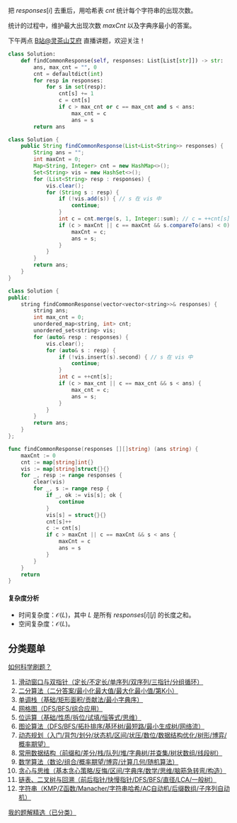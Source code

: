 把 $\textit{responses}[i]$ 去重后，用哈希表 $\textit{cnt}$ 统计每个字符串的出现次数。

统计的过程中，维护最大出现次数 $\textit{maxCnt}$ 以及字典序最小的答案。

下午两点 [B站@灵茶山艾府](https://space.bilibili.com/206214) 直播讲题，欢迎关注！

```py [sol-Python3]
class Solution:
    def findCommonResponse(self, responses: List[List[str]]) -> str:
        ans, max_cnt = "", 0
        cnt = defaultdict(int)
        for resp in responses:
            for s in set(resp):
                cnt[s] += 1
                c = cnt[s]
                if c > max_cnt or c == max_cnt and s < ans:
                    max_cnt = c
                    ans = s
        return ans
```

```java [sol-Java]
class Solution {
    public String findCommonResponse(List<List<String>> responses) {
        String ans = "";
        int maxCnt = 0;
        Map<String, Integer> cnt = new HashMap<>();
        Set<String> vis = new HashSet<>();
        for (List<String> resp : responses) {
            vis.clear();
            for (String s : resp) {
                if (!vis.add(s)) { // s 在 vis 中
                    continue;
                }
                int c = cnt.merge(s, 1, Integer::sum); // c = ++cnt[s]
                if (c > maxCnt || c == maxCnt && s.compareTo(ans) < 0) {
                    maxCnt = c;
                    ans = s;
                }
            }
        }
        return ans;
    }
}
```

```cpp [sol-C++]
class Solution {
public:
    string findCommonResponse(vector<vector<string>>& responses) {
        string ans;
        int max_cnt = 0;
        unordered_map<string, int> cnt;
        unordered_set<string> vis;
        for (auto& resp : responses) {
            vis.clear();
            for (auto& s : resp) {
                if (!vis.insert(s).second) { // s 在 vis 中
                    continue;
                }
                int c = ++cnt[s];
                if (c > max_cnt || c == max_cnt && s < ans) {
                    max_cnt = c;
                    ans = s;
                }
            }
        }
        return ans;
    }
};
```

```go [sol-Go]
func findCommonResponse(responses [][]string) (ans string) {
	maxCnt := 0
	cnt := map[string]int{}
	vis := map[string]struct{}{}
	for _, resp := range responses {
		clear(vis)
		for _, s := range resp {
			if _, ok := vis[s]; ok {
				continue
			}
			vis[s] = struct{}{}
			cnt[s]++
			c := cnt[s]
			if c > maxCnt || c == maxCnt && s < ans {
				maxCnt = c
				ans = s
			}
		}
	}
	return
}
```

#### 复杂度分析

- 时间复杂度：$\mathcal{O}(L)$，其中 $L$ 是所有 $\textit{responses}[i][j]$ 的长度之和。
- 空间复杂度：$\mathcal{O}(L)$。

## 分类题单

[如何科学刷题？](https://leetcode.cn/circle/discuss/RvFUtj/)

1. [滑动窗口与双指针（定长/不定长/单序列/双序列/三指针/分组循环）](https://leetcode.cn/circle/discuss/0viNMK/)
2. [二分算法（二分答案/最小化最大值/最大化最小值/第K小）](https://leetcode.cn/circle/discuss/SqopEo/)
3. [单调栈（基础/矩形面积/贡献法/最小字典序）](https://leetcode.cn/circle/discuss/9oZFK9/)
4. [网格图（DFS/BFS/综合应用）](https://leetcode.cn/circle/discuss/YiXPXW/)
5. [位运算（基础/性质/拆位/试填/恒等式/思维）](https://leetcode.cn/circle/discuss/dHn9Vk/)
6. [图论算法（DFS/BFS/拓扑排序/基环树/最短路/最小生成树/网络流）](https://leetcode.cn/circle/discuss/01LUak/)
7. [动态规划（入门/背包/划分/状态机/区间/状压/数位/数据结构优化/树形/博弈/概率期望）](https://leetcode.cn/circle/discuss/tXLS3i/)
8. [常用数据结构（前缀和/差分/栈/队列/堆/字典树/并查集/树状数组/线段树）](https://leetcode.cn/circle/discuss/mOr1u6/)
9. [数学算法（数论/组合/概率期望/博弈/计算几何/随机算法）](https://leetcode.cn/circle/discuss/IYT3ss/)
10. [贪心与思维（基本贪心策略/反悔/区间/字典序/数学/思维/脑筋急转弯/构造）](https://leetcode.cn/circle/discuss/g6KTKL/)
11. [链表、二叉树与回溯（前后指针/快慢指针/DFS/BFS/直径/LCA/一般树）](https://leetcode.cn/circle/discuss/K0n2gO/)
12. [字符串（KMP/Z函数/Manacher/字符串哈希/AC自动机/后缀数组/子序列自动机）](https://leetcode.cn/circle/discuss/SJFwQI/)

[我的题解精选（已分类）](https://github.com/EndlessCheng/codeforces-go/blob/master/leetcode/SOLUTIONS.md)

